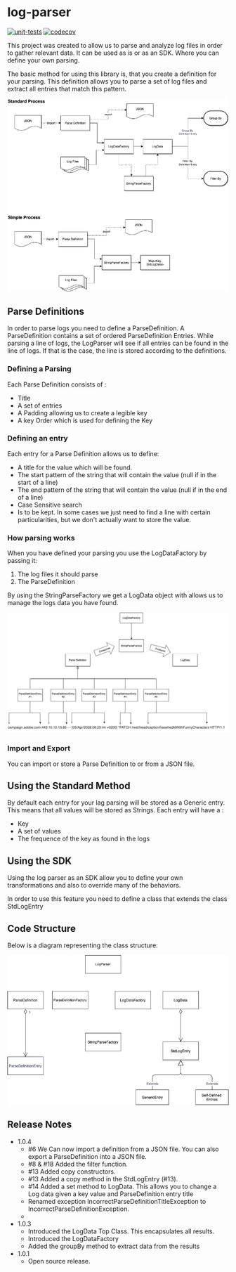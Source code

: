 # log-parser
[![unit-tests](https://github.com/adobe/log-parser/actions/workflows/onPushSimpleTest.yml/badge.svg)](https://github.com/adobe/log-parser/actions/workflows/onPushSimpleTest.yml) 
[![codecov](https://codecov.io/gh/adobe/log-parser/branch/master/graph/badge.svg?token=T94S3VFEUU)](https://codecov.io/gh/adobe/log-parser)

This project was created to allow us to parse and analyze log files in order to gather relevant data. It can be used as is or as an SDK. Where you can define your own parsing.

The basic method for using this library is, that you create a definition for your parsing. This definition allows you to parse a set of log files and extract all entries that match this pattern.

![The Processes](diagrams/Log_Parser-Processes.png)


## Parse Definitions
In order to parse logs you need to define a ParseDefinition. A ParseDefinition contains a set of ordered ParseDefinition Entries. While parsing a line of logs, the LogParser will see if all entries can be found in the line of logs. If that is the case, the line is stored according to the definitions.

### Defining a Parsing
Each Parse Definition consists of :
- Title
- A set of entries
- A Padding allowing us to create a legible key
- A key Order which is used for defining the Key

### Defining an entry
Each entry for a Parse Definition allows us to define:
- A title for the value which will be found.
- The start pattern of the string that will contain the value (null if in the start of a line)
- The end pattern of the string that will contain the value (null if in the end of a line)
- Case Sensitive search
- Is to be kept. In some cases we just need to find a line with certain particularities, but we don't actually want to store the value.

### How parsing works
When you have defined your parsing you use the LogDataFactory by passing it:
1. The log files it should parse
2. The ParseDefinition

By using the StringParseFactory we get a LogData object with allows us to manage the logs data you have found.

![Parsing a log line](diagrams/Log_Parser-log-parsing.png)

### Import and Export
You can import or store a Parse Definition to or from a JSON file.

## Using the Standard Method
By default each entry for your lag parsing will be stored as a Generic entry. This means that all values will be stored as Strings. Each entry will have a :
- Key
- A set of values
- The frequence of the key as found in the logs

## Using the SDK
Using the log parser as an SDK allow you to define your own transformations and also to override many of the behaviors.

In order to use this feature you need to define a class that extends the class StdLogEntry

## Code Structure
Below is a diagram representing the class structure:

![The Class relationship](diagrams/Log_Parser-Classes.png)

## Release Notes
- 1.0.4
  - #6 We Can now import a definition from a JSON file. You can also export a ParseDefinition into a JSON file.
  - #8 & #18  Added the filter function.
  - #13 Added copy constructors.
  - #13 Added a copy method in the StdLogEntry (#13).
  - #14 Added a set method to LogData. This allows you to change a Log data given a key value and ParseDefinition entry title
  - Renamed exception IncorrectParseDefinitionTitleException to IncorrectParseDefinitionException.
  - 
- 1.0.3
  - Introduced the LogData Top Class. This encapsulates all results.
  - Introduced the LogDataFactory
  - Added the groupBy method to extract data from the results
- 1.0.1
  - Open source release.
